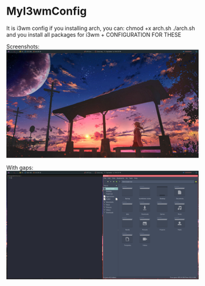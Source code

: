 # MyI3wmConfig
It is i3wm config
if you installing arch, you can:
chmod +x arch.sh
./arch.sh
and you install all packages for i3wm + CONFIGURATION FOR THESE

Screenshots:
![Alt text](https://raw.githubusercontent.com/Ways08/MyI3wmConfig/main/Screenshot%20_1.png "Optional title")

With gaps:
![Alt text](Screenshot_2.png "Optional title")
